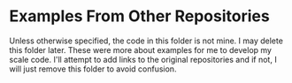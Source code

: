 # Examples From Other Repositories

Unless otherwise specified, the code in this folder is not mine. I may delete this folder later. 
These were more about examples for me to develop my scale code. I'll attempt to add links to the original repositories and if not, I will just remove this folder to avoid confusion.
